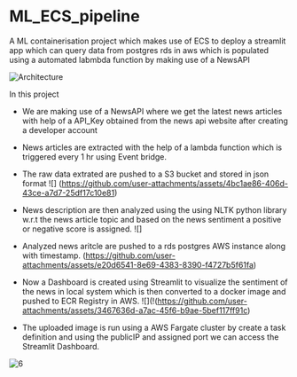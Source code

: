 # ML_ECS_pipeline
A ML containerisation project which makes use of ECS to deploy a streamlit app which can query data from postgres rds in aws which is populated using a automated labmbda function by making use of a NewsAPI

![Architecture](https://github.com/user-attachments/assets/0cf00bcd-1355-4d1c-b34c-038d3f7b874e)


In this project

* We are making use of a NewsAPI where we get the latest news articles with help of a API_Key obtained from the news api website
  after creating a developer account

* News articles are extracted with the help of a lambda function which is triggered every 1 hr using Event bridge.

* The raw data extrated are pushed to a S3 bucket and stored in json format
  ![]
  (https://github.com/user-attachments/assets/4bc1ae86-406d-43ce-a7d7-25df17c10e81)

* News description are then analyzed using the using NLTK python library w.r.t the news article topic and based on the news sentiment a positive or negative score is assigned.
  ![]

* Analyzed  news aritcle are pushed to a rds postgres AWS instance along with timestamp.
  ![]()(https://github.com/user-attachments/assets/e20d6541-8e69-4383-8390-f4727b5f61fa)

  
* Now a Dashboard is created using Streamlit to visualize the sentiment of the news in local system which is then converted to a docker image and pushed to ECR Registry in AWS.
  ![](!(https://github.com/user-attachments/assets/3467636d-a7ac-45f6-b9ae-5bef117ff91c)


* The uploaded image is run using a AWS Fargate cluster by create a task definition and using the publicIP and assigned port
  we can access the Streamlit Dashboard.
  ![]()

 ![6](https://github.com/user-attachments/assets/ce6dcb3b-b810-4bdb-9087-eaff915fb31c)

